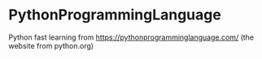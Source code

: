 # PythonProgrammingLanguage
Python fast learning from https://pythonprogramminglanguage.com/ (the website from python.org)
